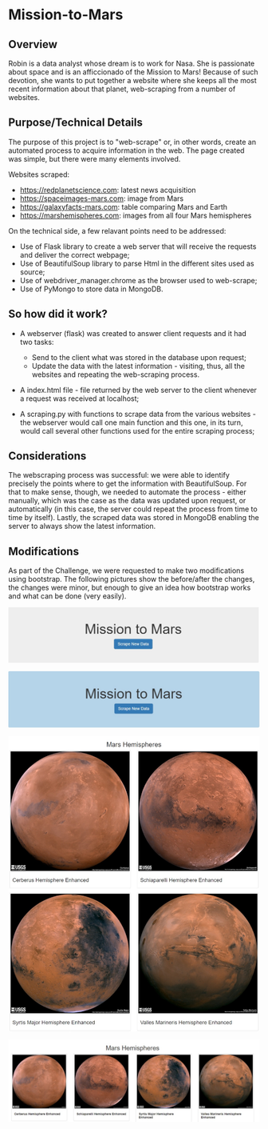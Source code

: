 # Mission-to-Mars

## Overview
Robin is a data analyst whose dream is to work for Nasa. She is passionate about space and is an afficcionado of the Mission to Mars! Because of such devotion, she wants to put together a website where she keeps all the most recent information about that planet, web-scraping from a number of websites.

## Purpose/Technical Details
The purpose of this project is to "web-scrape" or, in other words, create an automated process to acquire information in the web. The page created was simple, but there were many elements involved.

Websites scraped:
- https://redplanetscience.com: latest news acquisition
- https://spaceimages-mars.com: image from Mars
- https://galaxyfacts-mars.com: table comparing Mars and Earth
- https://marshemispheres.com: images from all four Mars hemispheres

On the technical side, a few relavant points need to be addressed:
- Use of Flask library to create a web server that will receive the requests and deliver the correct webpage;
- Use of BeautifulSoup library to parse Html in the different sites used as source;
- Use of webdriver_manager.chrome as the browser used to web-scrape;
- Use of PyMongo to store data in MongoDB.

## So how did it work?
- A webserver (flask) was created to answer client requests and it had two tasks:
  * Send to the client what was stored in the database upon request;
  * Update the data with the latest information - visiting, thus, all the websites and repeating the web-scraping process.

- A index.html file - file returned by the web server to the client whenever a request was received at localhost;

- A scraping.py with functions to scrape data from the various websites - the webserver would call one main function and this one, in its turn, would call several other functions used for the entire scraping process;

## Considerations
The webscraping process was successful: we were able to identify precisely the points where to get the information with BeautifulSoup. For that to make sense, though, we needed to automate the process - either manually, which was the case as the data was updated upon request, or automatically (in this case, the server could repeat the process from time to time by itself). Lastly, the scraped data was stored in MongoDB enabling the server to always show the latest information.

## Modifications
As part of the Challenge, we were requested to make two modifications using bootstrap. The following pictures show the before/after the changes, the changes were minor, but enough to give an idea how bootstrap works and what can be done (very easily).

![JumbotronInitial](/resources/JumbotronInitial.jpg)

![JumbotronFinal](/resources/JumbotronFinal.jpg)

![MarsHemispheresInitial](/resources/MarsHemispheresInitial.jpg)

![MarsHemispheresFinal](/resources/MarsHemispheresFinal.jpg)


